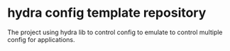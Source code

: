 # hydra config template repository
The project using hydra lib to control config to emulate to control multiple config for applications.
